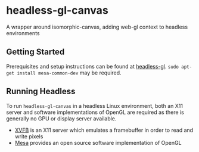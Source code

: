 # headless-gl-canvas

A wrapper around isomorphic-canvas, adding web-gl context to headless environments

## Getting Started

Prerequisites and setup instructions can be found at [headless-gl](https://github.com/stackgl/headless-gl).  ```sudo apt-get install mesa-common-dev``` may be required.

## Running Headless

To run `headless-gl-canvas` in a headless Linux environment, both an X11 server and software implementations of OpenGL are required as there is generally no GPU or display server available.

* [XVFB](https://www.x.org/releases/X11R7.7/doc/man/man1/Xvfb.1.xhtml) is an X11 server which emulates a framebuffer in order to read and write pixels
* [Mesa](https://www.mesa3d.org/intro.html) provides an open source software implementation of OpenGL
